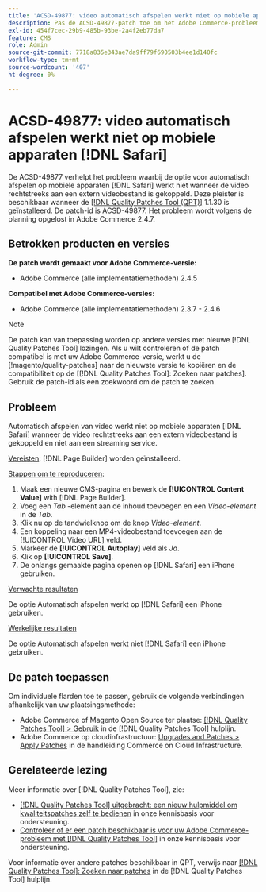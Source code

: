```yaml
---
title: 'ACSD-49877: video automatisch afspelen werkt niet op mobiele apparaten [!DNL Safari]'
description: Pas de ACSD-49877-patch toe om het Adobe Commerce-probleem op te lossen waarbij de video automatisch afspelen niet werkt op mobiele apparaten [!DNL Safari] wanneer de video rechtstreeks is gekoppeld aan een extern videobestand.
exl-id: 454f7cec-29b9-485b-93be-2a4f2eb77da7
feature: CMS
role: Admin
source-git-commit: 7718a835e343ae7da9ff79f690503b4ee1d140fc
workflow-type: tm+mt
source-wordcount: '407'
ht-degree: 0%

---
```


# ACSD-49877: video automatisch afspelen werkt niet op mobiele apparaten [!DNL Safari]

De ACSD-49877 verhelpt het probleem waarbij de optie voor automatisch afspelen op mobiele apparaten [!DNL Safari] werkt niet wanneer de video rechtstreeks aan een extern videobestand is gekoppeld. Deze pleister is beschikbaar wanneer de [[!DNL Quality Patches Tool (QPT)]](/help/announcements/adobe-commerce-announcements/magento-quality-patches-released-new-tool-to-self-serve-quality-patches.md) 1.1.30 is geïnstalleerd. De patch-id is ACSD-49877. Het probleem wordt volgens de planning opgelost in Adobe Commerce 2.4.7.

## Betrokken producten en versies

**De patch wordt gemaakt voor Adobe Commerce-versie:**

* Adobe Commerce (alle implementatiemethoden) 2.4.5

**Compatibel met Adobe Commerce-versies:**

* Adobe Commerce (alle implementatiemethoden) 2.3.7 - 2.4.6

>[!NOTE]
>
>De patch kan van toepassing worden op andere versies met nieuwe [!DNL Quality Patches Tool] lozingen. Als u wilt controleren of de patch compatibel is met uw Adobe Commerce-versie, werkt u de [!magento/quality-patches] naar de nieuwste versie te kopiëren en de compatibiliteit op de [[!DNL Quality Patches Tool]: Zoeken naar patches]. Gebruik de patch-id als een zoekwoord om de patch te zoeken.

## Probleem

Automatisch afspelen van video werkt niet op mobiele apparaten [!DNL Safari] wanneer de video rechtstreeks aan een extern videobestand is gekoppeld en niet aan een streaming service.

<u>Vereisten</u>:
[!DNL Page Builder] worden geïnstalleerd.

<u>Stappen om te reproduceren</u>:

1. Maak een nieuwe CMS-pagina en bewerk de **[!UICONTROL Content Value]** with [!DNL Page Builder].
1. Voeg een *Tab* -element aan de inhoud toevoegen en een *Video-element* in de *Tab*.
1. Klik nu op de tandwielknop om de knop *Video-element*.
1. Een koppeling naar een MP4-videobestand toevoegen aan de [!UICONTROL Video URL] veld.
1. Markeer de **[!UICONTROL Autoplay]** veld als *Ja*.
1. Klik op **[!UICONTROL Save]**.
1. De onlangs gemaakte pagina openen op [!DNL Safari] een iPhone gebruiken.

<u>Verwachte resultaten</u>

De optie Automatisch afspelen werkt op [!DNL Safari] een iPhone gebruiken.

<u>Werkelijke resultaten</u>

De optie Automatisch afspelen werkt niet [!DNL Safari] een iPhone gebruiken.

## De patch toepassen

Om individuele flarden toe te passen, gebruik de volgende verbindingen afhankelijk van uw plaatsingsmethode:

* Adobe Commerce of Magento Open Source ter plaatse: [[!DNL Quality Patches Tool] > Gebruik](https://experienceleague.adobe.com/docs/commerce-operations/tools/quality-patches-tool/usage.html) in de [!DNL Quality Patches Tool] hulplijn.
* Adobe Commerce op cloudinfrastructuur: [Upgrades and Patches > Apply Patches](https://experienceleague.adobe.com/docs/commerce-cloud-service/user-guide/develop/upgrade/apply-patches.html) in de handleiding Commerce on Cloud Infrastructure.

## Gerelateerde lezing

Meer informatie over [!DNL Quality Patches Tool], zie:

* [[!DNL Quality Patches Tool] uitgebracht: een nieuw hulpmiddel om kwaliteitspatches zelf te bedienen](/help/announcements/adobe-commerce-announcements/magento-quality-patches-released-new-tool-to-self-serve-quality-patches.md) in onze kennisbasis voor ondersteuning.
* [Controleer of er een patch beschikbaar is voor uw Adobe Commerce-probleem met [!DNL Quality Patches Tool]](/help/support-tools/patches-available-in-qpt-tool/check-patch-for-magento-issue-with-magento-quality-patches.md) in onze kennisbasis voor ondersteuning.

Voor informatie over andere patches beschikbaar in QPT, verwijs naar [[!DNL Quality Patches Tool]: Zoeken naar patches](https://experienceleague.adobe.com/tools/commerce-quality-patches/index.html) in de [!DNL Quality Patches Tool] hulplijn.
